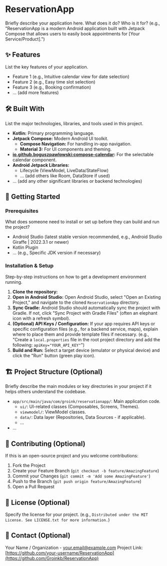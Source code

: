 # ReservationApp

Briefly describe your application here. What does it do? Who is it for?
(e.g., "ReservationApp is a modern Android application built with Jetpack Compose that allows users to easily book appointments for [Your Service/Product].")

<!-- You can uncomment and use these image lines if they are relevant and present in your project -->
<!-- ![img.png](img.png) -->
<!-- ![img_1.png](img_1.png) -->
<!-- ![img_2.png](img_2.png) -->

## ✨ Features

List the key features of your application.
*   Feature 1 (e.g., Intuitive calendar view for date selection)
*   Feature 2 (e.g., Easy time slot selection)
*   Feature 3 (e.g., Booking confirmation)
*   ... (add more features)

## 🛠️ Built With

List the major technologies, libraries, and tools used in this project.
*   **Kotlin:** Primary programming language.
*   **Jetpack Compose:** Modern Android UI toolkit.
    *   **Compose Navigation:** For handling in-app navigation.
    *   **Material 3:** For UI components and theming.
*   **[io.github.boguszpawlowski:compose-calendar](https://github.com/boguszpawlowski/compose-calendar):** For the selectable calendar component.
*   **Android Jetpack Libraries:**
    *   Lifecycle (ViewModel, LiveData/StateFlow)
    *   ... (add others like Room, DataStore if used)
*   ... (add any other significant libraries or backend technologies)

## 🚀 Getting Started

### Prerequisites

What does someone need to install or set up before they can build and run the project?
*   Android Studio (latest stable version recommended, e.g., Android Studio Giraffe | 2022.3.1 or newer)
*   Kotlin Plugin
*   ... (e.g., Specific JDK version if necessary)

### Installation & Setup

Step-by-step instructions on how to get a development environment running.
1.  **Clone the repository:**
2.  **Open in Android Studio:**
    Open Android Studio, select "Open an Existing Project," and navigate to the cloned `ReservationApp` directory.
3.  **Sync Gradle:**
    Android Studio should automatically sync the project with Gradle. If not, click "Sync Project with Gradle Files" (often an elephant icon with a refresh symbol).
4.  **(Optional) API Keys / Configuration:**
    If your app requires API keys or specific configuration files (e.g., for a backend service, maps), explain where to place them and provide template files if necessary.
    (e.g., "Create a `local.properties` file in the root project directory and add the following: `apiKey="YOUR_API_KEY"`")
5.  **Build and Run:**
    Select a target device (emulator or physical device) and click the "Run" button (green play icon).

## 🏗️ Project Structure (Optional)

Briefly describe the main modules or key directories in your project if it helps others understand the codebase.
*   `app/src/main/java/com/groink/reservationapp/`: Main application code.
    *   `ui/`: UI-related classes (Composables, Screens, Themes).
    *   `viewmodel/`: ViewModel classes.
    *   `data/`: Data layer (Repositories, Data Sources - if applicable).
    *   ...
*   ...

## 🤝 Contributing (Optional)

If this is an open-source project and you welcome contributions:
1.  Fork the Project
2.  Create your Feature Branch (`git checkout -b feature/AmazingFeature`)
3.  Commit your Changes (`git commit -m 'Add some AmazingFeature'`)
4.  Push to the Branch (`git push origin feature/AmazingFeature`)
5.  Open a Pull Request

## 📄 License (Optional)

Specify the license for your project.
(e.g., `Distributed under the MIT License. See LICENSE.txt for more information.`)

## 📧 Contact (Optional)

Your Name / Organization - your.email@example.com
Project Link: [https://github.com/your-username/ReservationApp](https://github.com/Groinkb/ReservationApp)